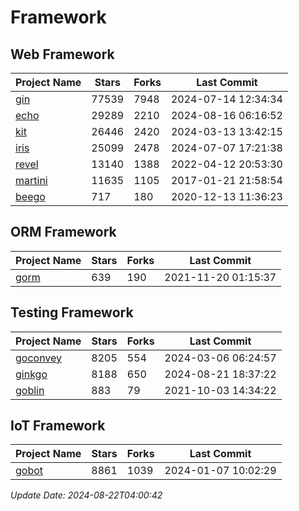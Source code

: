 # Framework

## Web Framework
| Project Name | Stars | Forks | Last Commit |
| ------------ | ----- | ----- | ----------- |
| [gin](https://github.com/gin-gonic/gin) | 77539 | 7948 | 2024-07-14 12:34:34 |
| [echo](https://github.com/labstack/echo) | 29289 | 2210 | 2024-08-16 06:16:52 |
| [kit](https://github.com/go-kit/kit) | 26446 | 2420 | 2024-03-13 13:42:15 |
| [iris](https://github.com/kataras/iris) | 25099 | 2478 | 2024-07-07 17:21:38 |
| [revel](https://github.com/revel/revel) | 13140 | 1388 | 2022-04-12 20:53:30 |
| [martini](https://github.com/go-martini/martini) | 11635 | 1105 | 2017-01-21 21:58:54 |
| [beego](https://github.com/astaxie/beego) | 717 | 180 | 2020-12-13 11:36:23 |

## ORM Framework
| Project Name | Stars | Forks | Last Commit |
| ------------ | ----- | ----- | ----------- |
| [gorm](https://github.com/jinzhu/gorm) | 639 | 190 | 2021-11-20 01:15:37 |

## Testing Framework
| Project Name | Stars | Forks | Last Commit |
| ------------ | ----- | ----- | ----------- |
| [goconvey](https://github.com/smartystreets/goconvey) | 8205 | 554 | 2024-03-06 06:24:57 |
| [ginkgo](https://github.com/onsi/ginkgo) | 8188 | 650 | 2024-08-21 18:37:22 |
| [goblin](https://github.com/franela/goblin) | 883 | 79 | 2021-10-03 14:34:22 |

## IoT Framework
| Project Name | Stars | Forks | Last Commit |
| ------------ | ----- | ----- | ----------- |
| [gobot](https://github.com/hybridgroup/gobot) | 8861 | 1039 | 2024-01-07 10:02:29 |

*Update Date: 2024-08-22T04:00:42*